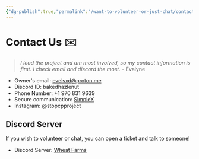 ```yaml
---
{"dg-publish":true,"permalink":"/want-to-volunteer-or-just-chat/contact-us/"}
---
```


# Contact Us ✉️

> *I lead the project and am most involved, so my contact information is first. I check email and discord the most.* - Evalyne

- Owner's email: evelsxd@proton.me
- Discord ID: bakedhazlenut
- Phone Number: +1 970 831 9639
- Secure communication: [SimpleX](https://simplex.chat/contact#/?v=2-7&smp=smp%3A%2F%2FSkIkI6EPd2D63F4xFKfHk7I1UGZVNn6k1QWZ5rcyr6w%3D%40smp9.simplex.im%2Fu87U8icW9A_fB_9jyutBbBF5BM1OUHYf%23%2F%3Fv%3D1-3%26dh%3DMCowBQYDK2VuAyEAo0RydTd0Dn75Xw9_J4lPMr040NVremo4IY8n2YXPMzE%253D%26srv%3Djssqzccmrcws6bhmn77vgmhfjmhwlyr3u7puw4erkyoosywgl67slqqd.onion)
- Instagram: @stopcpproject

## Discord Server

If you wish to volunteer or chat, you can open a ticket and talk to someone!

- Discord Server: [Wheat Farms](https://linktr.ee/wheatfarms) 
